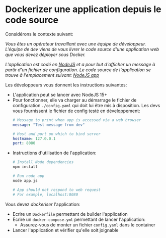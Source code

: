 # Dockerizer une application depuis le code source

Considérons le contexte suivant:

_Vous êtes un opérateur travaillant avec une équipe de développeur. L'équipe de dev viens de vous livrer le code source d'une application web que vous devez déployer sous Docker._

_L'application est codé en [NodeJS](https://nodejs.org/en/) et a pour but d'afficher un message à partir d'un fichier de configuration. Le code source de l'application se trouve à l'emplacement suivant: [NodeJS app](https://github.com/PierreBeucher/example-voting-app/tree/master/resources/nodejs-sample)_

Les développeurs vous donnent les instructions suivantes:

- L'application peut se lancer avec NodeJS 15+
- Pour fonctionner, elle va charger au démarrage le fichier de configuration `./config.yaml` qui doit lui être mis à disposition. Les devs vous fournissent le fichier de config testé en développement:
  ```yaml
  # Message to print when app is accessed via a web browser
  message: "Test message from dev"

  # Host and port on which to bind server
  hostname: 127.0.0.1
  port: 8080
  ```
- Instructions d'utilisation de l'application:
  ```sh
  # Install Node dependencies
  npm install

  # Run node app
  node app.js

  # App should not respond to web request
  # For example, localhost:8080
  ```

Vous devez _dockeriser_ l'application:

- Ecrire un `Dockerfile` permettant de builder l'application
- Ecrire un `docker-compose.yml` permettant de lancer l'application:
  - Assurez-vous de monter un fichier `config.yaml` dans le container
- Lancer l'application et vérifier qu'elle soit joignable